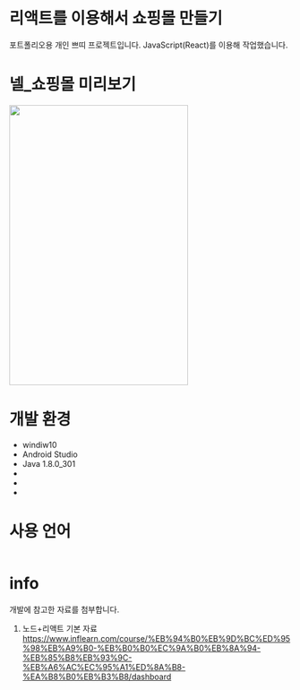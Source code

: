
# 리액트를 이용해서 쇼핑몰 만들기

포트폴리오용 개인 쁘띠 프로젝트입니다.
JavaScript(React)를 이용해 작업했습니다.



# 넬_쇼핑몰 미리보기
<img src=""  width="319" height="500">


# 개발 환경
+ windiw10
+ Android Studio
+ Java 1.8.0_301
+ 
+ 
+



# 사용 언어

```JavaScript ( react-router-dom 7.21.0 (+@5) )
```



    
# info

개발에 참고한 자료를 첨부합니다. 

1. 노드+리액트 기본 자료
https://www.inflearn.com/course/%EB%94%B0%EB%9D%BC%ED%95%98%EB%A9%B0-%EB%B0%B0%EC%9A%B0%EB%8A%94-%EB%85%B8%EB%93%9C-%EB%A6%AC%EC%95%A1%ED%8A%B8-%EA%B8%B0%EB%B3%B8/dashboard

